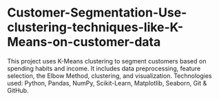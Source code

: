 # Customer-Segmentation-Use-clustering-techniques-like-K-Means-on-customer-data
This project uses K-Means clustering to segment customers based on spending habits and income. It includes data preprocessing, feature selection, the Elbow Method, clustering, and visualization. Technologies used: Python, Pandas, NumPy, Scikit-Learn, Matplotlib, Seaborn, Git &amp; GitHub. 
